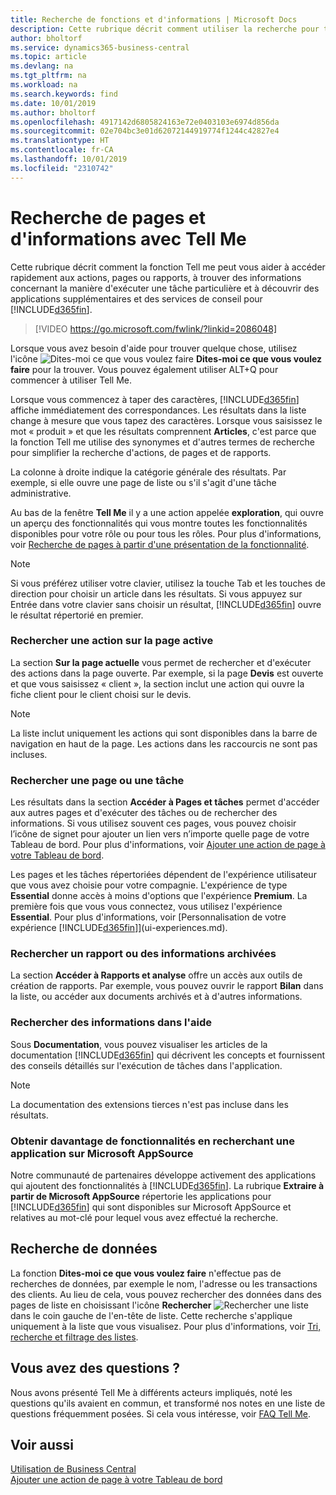 ```yaml
---
title: Recherche de fonctions et d'informations | Microsoft Docs
description: Cette rubrique décrit comment utiliser la recherche pour trouver des actions, des pages, des rapports, de la documentation et des données, ainsi que les autres applications et services de conseil.
author: bholtorf
ms.service: dynamics365-business-central
ms.topic: article
ms.devlang: na
ms.tgt_pltfrm: na
ms.workload: na
ms.search.keywords: find
ms.date: 10/01/2019
ms.author: bholtorf
ms.openlocfilehash: 4917142d6805824163e72e0403103e6974d856da
ms.sourcegitcommit: 02e704bc3e01d62072144919774f1244c42827e4
ms.translationtype: HT
ms.contentlocale: fr-CA
ms.lasthandoff: 10/01/2019
ms.locfileid: "2310742"
---
```

# <a name="finding-pages-and-information-with-tell-me"></a>Recherche de pages et d'informations avec Tell Me  
Cette rubrique décrit comment la fonction Tell me peut vous aider à accéder rapidement aux actions, pages ou rapports, à trouver des informations concernant la manière d'exécuter une tâche particulière et à découvrir des applications supplémentaires et des services de conseil pour [!INCLUDE[d365fin](includes/d365fin_md.md)].  


> [!VIDEO https://go.microsoft.com/fwlink/?linkid=2086048]

Lorsque vous avez besoin d'aide pour trouver quelque chose, utilisez l'icône ![Dites-moi ce que vous voulez faire](media/ui-search/search.png "Page ou rapport pour la recherche") **Dites-moi ce que vous voulez faire** pour la trouver. Vous pouvez également utiliser ALT+Q pour commencer à utiliser Tell Me.

Lorsque vous commencez à taper des caractères, [!INCLUDE[d365fin](includes/d365fin_md.md)] affiche immédiatement des correspondances. Les résultats dans la liste change à mesure que vous tapez des caractères. Lorsque vous saisissez le mot « produit » et que les résultats comprennent **Articles**, c'est parce que la fonction Tell me utilise des synonymes et d'autres termes de recherche pour simplifier la recherche d'actions, de pages et de rapports.

La colonne à droite indique la catégorie générale des résultats. Par exemple, si elle ouvre une page de liste ou s'il s'agit d'une tâche administrative.  

Au bas de la fenêtre **Tell Me** il y a une action appelée **exploration**, qui ouvre un aperçu des fonctionnalités qui vous montre toutes les fonctionnalités disponibles pour votre rôle ou pour tous les rôles. Pour plus d'informations, voir [Recherche de pages à partir d'une présentation de la fonctionnalité](ui-role-explorer.md).

> [!NOTE]  
>   Si vous préférez utiliser votre clavier, utilisez la touche Tab et les touches de direction pour choisir un article dans les résultats. Si vous appuyez sur Entrée dans votre clavier sans choisir un résultat, [!INCLUDE[d365fin](includes/d365fin_md.md)] ouvre le résultat répertorié en premier.

### <a name="finding-an-action-on-the-current-page"></a>Rechercher une action sur la page active
La section **Sur la page actuelle** vous permet de rechercher et d'exécuter des actions dans la page ouverte. Par exemple, si la page **Devis** est ouverte et que vous saisissez « client », la section inclut une action qui ouvre la fiche client pour le client choisi sur le devis.

> [!NOTE]  
>   La liste inclut uniquement les actions qui sont disponibles dans la barre de navigation en haut de la page. Les actions dans les raccourcis ne sont pas incluses.  

### <a name="finding-a-page-or-a-task"></a>Rechercher une page ou une tâche
Les résultats dans la section **Accéder à Pages et tâches** permet d'accéder aux autres pages et d'exécuter des tâches ou de rechercher des informations. Si vous utilisez souvent ces pages, vous pouvez choisir l’icône de signet pour ajouter un lien vers n’importe quelle page de votre Tableau de bord. Pour plus d'informations, voir [Ajouter une action de page à votre Tableau de bord](ui-bookmarks.md).

Les pages et les tâches répertoriées dépendent de l'expérience utilisateur que vous avez choisie pour votre compagnie. L'expérience de type **Essential** donne accès à moins d'options que l'expérience **Premium**. La première fois que vous vous connectez, vous utilisez l'expérience **Essential**. Pour plus d'informations, voir [Personnalisation de votre expérience [!INCLUDE[d365fin](includes/d365fin_md.md)]](ui-experiences.md).

### <a name="finding-a-report-or-archived-information"></a>Rechercher un rapport ou des informations archivées
La section **Accéder à Rapports et analyse** offre un accès aux outils de création de rapports. Par exemple, vous pouvez ouvrir le rapport **Bilan** dans la liste, ou accéder aux documents archivés et à d'autres informations.  

### <a name="finding-information-in-the-help"></a>Rechercher des informations dans l'aide
Sous **Documentation**, vous pouvez visualiser les articles de la documentation [!INCLUDE[d365fin](includes/d365fin_md.md)] qui décrivent les concepts et fournissent des conseils détaillés sur l'exécution de tâches dans l'application.    

> [!NOTE]  
> La documentation des extensions tierces n'est pas incluse dans les résultats.

### <a name="getting-more-functionality-by-finding-an-app-on-microsoft-appsource"></a>Obtenir davantage de fonctionnalités en recherchant une application sur Microsoft AppSource
Notre communauté de partenaires développe activement des applications qui ajoutent des fonctionnalités à [!INCLUDE[d365fin](includes/d365fin_md.md)]. La rubrique **Extraire à partir de Microsoft AppSource** répertorie les applications pour [!INCLUDE[d365fin](includes/d365fin_md.md)] qui sont disponibles sur Microsoft AppSource et relatives au mot-clé pour lequel vous avez effectué la recherche.

## <a name="searching-for-data"></a>Recherche de données
La fonction **Dites-moi ce que vous voulez faire** n'effectue pas de recherches de données, par exemple le nom, l'adresse ou les transactions des clients. Au lieu de cela, vous pouvez rechercher des données dans des pages de liste en choisissant l'icône **Rechercher** ![Rechercher une liste](media/ui-search/search-list.png "icône Rechercher une liste") dans le coin gauche de l'en-tête de liste. Cette recherche s'applique uniquement à la liste que vous visualisez. Pour plus d'informations, voir [Tri, recherche et filtrage des listes](ui-enter-criteria-filters.md).

## <a name="questions"></a>Vous avez des questions ?
Nous avons présenté Tell Me à différents acteurs impliqués, noté les questions qu'ils avaient en commun, et transformé nos notes en une liste de questions fréquemment posées. Si cela vous intéresse, voir [FAQ Tell Me](ui-search-faq.md).

## <a name="see-also"></a>Voir aussi
[Utilisation de Business Central](ui-work-product.md)  
[Ajouter une action de page à votre Tableau de bord](ui-bookmarks.md)

